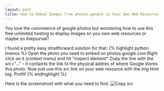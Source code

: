 ```yaml
---
layout: post
title: How to Embed Images from photos.google to Your Own Web Resource?
---
```

You love the convinience of google photos but wondering how to use this free unlimited hosting to display images on you own web resources or maybe on livejournal? 


I found a pretty easy straitforward solution for that:
{% highlight python linenos %} 
Open the photo you need to embed on photos.google.com
Right click on it (context menu) and hit "inspect element"
Copy the line with the src="..." - it containts the link to the physical addres of where Google stores this photo. 
Now just use this src link on your web resource with the img html tag. 
Profit!
{% endhighlight %}

Here is the screenshoot with what you need to find:
![Copy src]({{site.url}}/images/google-photos-source.png)
